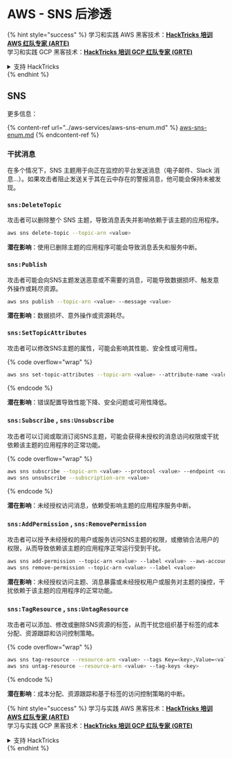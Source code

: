 # AWS - SNS 后渗透

{% hint style="success" %}
学习和实践 AWS 黑客技术：<img src="../../../.gitbook/assets/image (1) (1) (1) (1).png" alt="" data-size="line">[**HackTricks 培训 AWS 红队专家 (ARTE)**](https://training.hacktricks.xyz/courses/arte)<img src="../../../.gitbook/assets/image (1) (1) (1) (1).png" alt="" data-size="line">\
学习和实践 GCP 黑客技术：<img src="../../../.gitbook/assets/image (2) (1).png" alt="" data-size="line">[**HackTricks 培训 GCP 红队专家 (GRTE)**<img src="../../../.gitbook/assets/image (2) (1).png" alt="" data-size="line">](https://training.hacktricks.xyz/courses/grte)

<details>

<summary>支持 HackTricks</summary>

* 查看 [**订阅计划**](https://github.com/sponsors/carlospolop)!
* **加入** 💬 [**Discord 群组**](https://discord.gg/hRep4RUj7f) 或 [**telegram 群组**](https://t.me/peass) 或 **关注** 我们的 **Twitter** 🐦 [**@hacktricks\_live**](https://twitter.com/hacktricks_live)**.**
* **通过向** [**HackTricks**](https://github.com/carlospolop/hacktricks) 和 [**HackTricks Cloud**](https://github.com/carlospolop/hacktricks-cloud) github 仓库提交 PR 分享黑客技巧。

</details>
{% endhint %}

## SNS

更多信息：

{% content-ref url="../aws-services/aws-sns-enum.md" %}
[aws-sns-enum.md](../aws-services/aws-sns-enum.md)
{% endcontent-ref %}

### 干扰消息

在多个情况下，SNS 主题用于向正在监控的平台发送消息（电子邮件、Slack 消息...）。如果攻击者阻止发送关于其在云中存在的警报消息，他可能会保持未被发现。

### `sns:DeleteTopic`

攻击者可以删除整个 SNS 主题，导致消息丢失并影响依赖于该主题的应用程序。
```bash
aws sns delete-topic --topic-arn <value>
```
**潜在影响**：使用已删除主题的应用程序可能会导致消息丢失和服务中断。

### `sns:Publish`

攻击者可能会向SNS主题发送恶意或不需要的消息，可能导致数据损坏、触发意外操作或耗尽资源。
```bash
aws sns publish --topic-arn <value> --message <value>
```
**潜在影响**：数据损坏、意外操作或资源耗尽。

### `sns:SetTopicAttributes`

攻击者可以修改SNS主题的属性，可能会影响其性能、安全性或可用性。

{% code overflow="wrap" %}
```bash
aws sns set-topic-attributes --topic-arn <value> --attribute-name <value> --attribute-value <value>
```
{% endcode %}

**潜在影响**：错误配置导致性能下降、安全问题或可用性降低。

### `sns:Subscribe` , `sns:Unsubscribe`

攻击者可以订阅或取消订阅SNS主题，可能会获得未授权的消息访问权限或干扰依赖该主题的应用程序的正常功能。

{% code overflow="wrap" %}
```bash
aws sns subscribe --topic-arn <value> --protocol <value> --endpoint <value>
aws sns unsubscribe --subscription-arn <value>
```
{% endcode %}

**潜在影响**：未经授权访问消息，依赖受影响主题的应用程序服务中断。

### `sns:AddPermission` , `sns:RemovePermission`

攻击者可以授予未经授权的用户或服务访问SNS主题的权限，或撤销合法用户的权限，从而导致依赖该主题的应用程序正常运行受到干扰。
```css
aws sns add-permission --topic-arn <value> --label <value> --aws-account-id <value> --action-name <value>
aws sns remove-permission --topic-arn <value> --label <value>
```
**潜在影响**：未经授权访问主题、消息暴露或未经授权用户或服务对主题的操控，干扰依赖于该主题的应用程序的正常功能。

### `sns:TagResource` , `sns:UntagResource`

攻击者可以添加、修改或删除SNS资源的标签，从而干扰您组织基于标签的成本分配、资源跟踪和访问控制策略。

{% code overflow="wrap" %}
```bash
aws sns tag-resource --resource-arn <value> --tags Key=<key>,Value=<value>
aws sns untag-resource --resource-arn <value> --tag-keys <key>
```
{% endcode %}

**潜在影响**：成本分配、资源跟踪和基于标签的访问控制策略的中断。

{% hint style="success" %}
学习与实践 AWS 黑客技术：<img src="../../../.gitbook/assets/image (1) (1) (1) (1).png" alt="" data-size="line">[**HackTricks 培训 AWS 红队专家 (ARTE)**](https://training.hacktricks.xyz/courses/arte)<img src="../../../.gitbook/assets/image (1) (1) (1) (1).png" alt="" data-size="line">\
学习与实践 GCP 黑客技术：<img src="../../../.gitbook/assets/image (2) (1).png" alt="" data-size="line">[**HackTricks 培训 GCP 红队专家 (GRTE)**<img src="../../../.gitbook/assets/image (2) (1).png" alt="" data-size="line">](https://training.hacktricks.xyz/courses/grte)

<details>

<summary>支持 HackTricks</summary>

* 查看 [**订阅计划**](https://github.com/sponsors/carlospolop)!
* **加入** 💬 [**Discord 群组**](https://discord.gg/hRep4RUj7f) 或 [**telegram 群组**](https://t.me/peass) 或 **在** **Twitter** 🐦 **上关注我们** [**@hacktricks\_live**](https://twitter.com/hacktricks_live)**.**
* **通过向** [**HackTricks**](https://github.com/carlospolop/hacktricks) 和 [**HackTricks Cloud**](https://github.com/carlospolop/hacktricks-cloud) github 仓库提交 PR 来分享黑客技巧。

</details>
{% endhint %}
